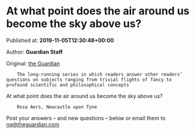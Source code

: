 
# At what point does the air around us become the sky above us?

Published at: **2019-11-05T12:30:48+00:00**

Author: **Guardian Staff**

Original: [the Guardian](https://www.theguardian.com/lifeandstyle/2019/nov/05/air-become-sky-above-notes-queries)


        The long-running series in which readers answer other readers’ questions on subjects ranging from trivial flights of fancy to profound scientific and philosophical concepts
      
At what point does the air around us become the sky above us?

        Rosa Aers, Newcastle upon Tyne
      
Post your answers – and new questions – below or email them to nq@theguardian.com
